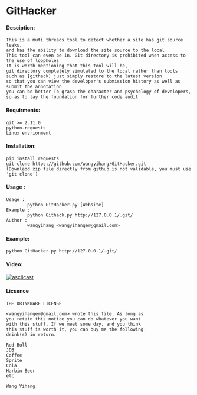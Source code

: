# GitHacker

#### Desciption: 
```
This is a muti threads tool to detect whether a site has git source leaks,   
and has the ability to download the site source to the local  
This tool can even be in. Git directory is prohibited when access to the use of loopholes
It is worth mentioning that this tool will be, 
git directory completely simulated to the local rather than tools 
such as [githack] just simply restore to the latest version  
so that you can view the developer's submission history as well as submit the annotation 
you can be better To grasp the character and psychology of developers, 
so as to lay the foundation for further code audit
```

#### Requirments:
```
git >= 2.11.0
python-requests
Linux envrionment
```

#### Installation: 
```
pip install requests
git clone https://github.com/wangyihang/GitHacker.git
(Downlaod zip file directly from github is not validable, you must use 'git clone')
```

#### Usage :
```
Usage :
        python GitHacker.py [Website]
Example :
        python Githack.py http://127.0.0.1/.git/
Author :
        wangyihang <wangyihanger@gmail.com>
```

#### Example: 
```
python GitHacker.py http://127.0.0.1/.git/
```

#### Video: 
[![asciicast](https://asciinema.org/a/xgRmZ9dNvzhe3T2XRYDJe15Rj.png)](https://asciinema.org/a/xgRmZ9dNvzhe3T2XRYDJe15Rj)

#### Licsence
```
THE DRINKWARE LICENSE

<wangyihanger@gmail.com> wrote this file. As long as 
you retain this notice you can do whatever you want 
with this stuff. If we meet some day, and you think 
this stuff is worth it, you can buy me the following
drink(s) in return.

Red Bull
JDB
Coffee
Sprite
Cola
Harbin Beer
etc

Wang Yihang
```
